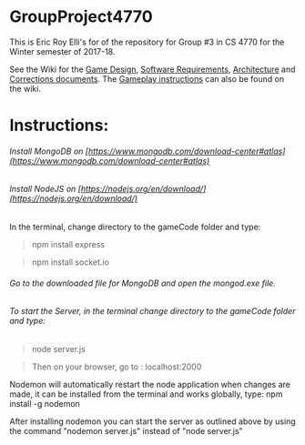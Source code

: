 # GroupProject4770

This is Eric Roy Elli's for of the repository for Group #3 in CS 4770 for the Winter semester of 2017-18.

See the Wiki for the [Game Design](https://github.com/markwindsorr/CS4770/wiki/Game-Design-Document), [Software Requirements](https://github.com/markwindsorr/CS4770/wiki/Software-Requirements-Document), [Architecture](https://github.com/markwindsorr/CS4770/wiki/Architecture-Document) and [Corrections documents](https://github.com/markwindsorr/CS4770/wiki/Documentation-Corrections). The [Gameplay instructions](https://github.com/markwindsorr/CS4770/wiki/Gameplay-Instructions) can also be found on the wiki.

# Instructions: 

###### Install MongoDB on [https://www.mongodb.com/download-center#atlas](https://www.mongodb.com/download-center#atlas)

###### Install NodeJS on [https://nodejs.org/en/download/](https://nodejs.org/en/download/)

In the terminal, change directory to the gameCode folder and type:

> npm install express

> npm install socket.io


###### Go to the downloaded file for MongoDB and open the mongod.exe file.

 ###### To start the Server, in the terminal change directory to the gameCode folder and type: 
 
 > node server.js
 
 > Then on your browser, go to : localhost:2000

Nodemon will automatically restart the node application when changes are made, it can be installed from the terminal and works globally, type: npm install -g nodemon

After installing nodemon you can start the server as outlined above by using the command "nodemon server.js" instead of "node server.js"
